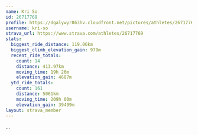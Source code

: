 ```yaml
---
name: Kri So
id: 26717769
profile: https://dgalywyr863hv.cloudfront.net/pictures/athletes/26717769/7761026/13/large.jpg
username: kri-so
strava_url: https://www.strava.com/athletes/26717769
stats:
  biggest_ride_distance: 119.06km
  biggest_climb_elevation_gain: 979m
  recent_ride_totals:
    count: 14
    distance: 413.97km
    moving_time: 19h 26m
    elevation_gain: 4687m
  ytd_ride_totals:
    count: 161
    distance: 5061km
    moving_time: 209h 00m
    elevation_gain: 39499m
layout: strava_member
--- 
```

...
